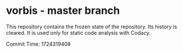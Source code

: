 # vorbis - master branch

This repository contains the frozen state of the repository.
Its history is cleared. It is used only for static code
analysis with Codacy.

Commit Time: 1724319408